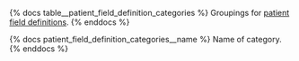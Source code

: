 {% docs table__patient_field_definition_categories %}
Groupings for [patient field definitions](#!/source/source.tamanu.tamanu.patient_field_definitions).
{% enddocs %}

{% docs patient_field_definition_categories__name %}
Name of category.
{% enddocs %}
